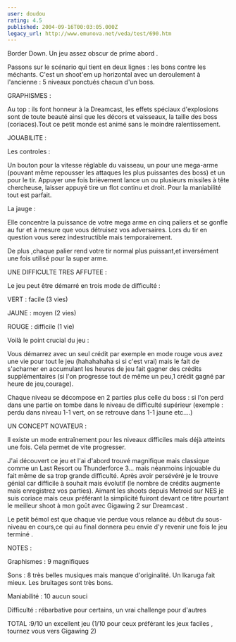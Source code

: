 ```yaml
---
user: doudou
rating: 4.5
published: 2004-09-16T00:03:05.000Z
legacy_url: http://www.emunova.net/veda/test/690.htm
---
```

Border Down. Un jeu assez obscur de prime abord .  

Passons sur le scénario qui tient en deux lignes : les bons contre les méchants. C'est un shoot'em up horizontal avec un deroulement à l'ancienne : 5 niveaux ponctués chacun d'un boss.  

  

GRAPHISMES :   

  

Au top : ils font honneur à la Dreamcast, les effets spéciaux d'explosions sont de toute beauté ainsi que les décors et vaisseaux, la taille des boss (coriaces).Tout ce petit monde est animé sans le moindre ralentissement.  

  

JOUABILITE :  

  

Les controles :  

Un bouton pour la vitesse réglable du vaisseau, un pour une mega-arme (pouvant même repousser les attaques les plus puissantes des boss) et un pour le tir. Appuyer une fois brièvement lance un ou plusieurs missiles à tête chercheuse, laisser appuyé tire un flot continu et droit. Pour la maniabilité tout est parfait.  

La jauge :   

  

Elle concentre la puissance de votre mega arme en cinq paliers et se gonfle au fur et à mesure que vous détruisez vos adversaires. Lors du tir en question vous serez indestructible mais temporairement.  

De plus ,chaque palier rend votre tir normal plus puissant,et inversément une fois utilisé pour la super arme.  

  

UNE DIFFICULTE TRES AFFUTEE :  

  

Le jeu peut être démarré en trois mode de difficulté :  

VERT : facile (3 vies)  

JAUNE : moyen (2 vies)  

ROUGE : difficile (1 vie)  

  

Voilà le point crucial du jeu :  

  

Vous démarrez avec un seul crédit par exemple en mode rouge vous avez une vie pour tout le jeu (hahahahaha si si c'est vrai) mais le fait de s'acharner en accumulant les heures de jeu fait gagner des crédits supplémentaires (si l'on progresse tout de même un peu,1 crédit gagné par heure de jeu,courage).  

  

Chaque niveau se décompose en 2 parties plus celle du boss : si l'on perd dans une partie on tombe dans le niveau de difficulté supérieur (exemple : perdu dans niveau 1-1 vert, on se retrouve dans 1-1 jaune etc....)  

  

UN CONCEPT NOVATEUR :  

  

Il existe un mode entraînement pour les niveaux difficiles mais déjà atteints une fois. Cela permet de vite progresser.  

J'ai découvert ce jeu et l'ai d'abord trouvé magnifique mais classique comme un Last Resort ou Thunderforce 3... mais néanmoins injouable du fait même de sa trop grande difficulté. Après avoir persévéré je le trouve génial car difficile à souhait mais évolutif (le nombre de crédits augmente mais enregistrez vos parties). Aimant les shoots depuis Metroid sur NES je suis coriace mais ceux préférant la simplicité fuiront devant ce titre pourtant le meilleur shoot à mon goût avec Gigawing 2 sur Dreamcast .  

Le petit bémol est que chaque vie perdue vous relance au début du sous-niveau en cours,ce qui au final donnera peu envie d'y revenir une fois le jeu terminé .  

NOTES :  

  

Graphismes : 9 magnifiques  

  

Sons : 8 très belles musiques mais manque d'originalité. Un Ikaruga fait mieux. Les bruitages sont très bons.  

  

Maniabilité : 10 aucun souci  

  

Difficulté : rébarbative pour certains, un vrai challenge pour d'autres   

  

  

TOTAL :9/10 un excellent jeu (1/10 pour ceux préférant les jeux faciles , tournez vous vers Gigawing 2)